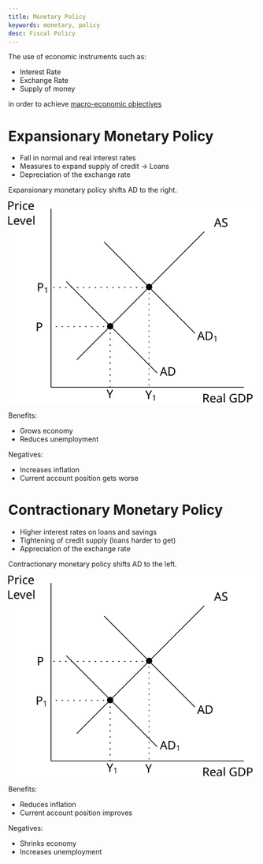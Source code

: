 ```yaml
---
title: Monetary Policy
keywords: monetary, policy
desc: Fiscal Policy
---
```

The use of economic instruments such as:
- Interest Rate
- Exchange Rate
- Supply of money

in order to achieve <a href="../macro-objectives.html">macro-economic objectives</a>

# Expansionary Monetary Policy #
- Fall in normal and real interest rates
- Measures to expand supply of credit -> Loans
- Depreciation of the exchange rate

Expansionary monetary policy shifts AD to the right.

![Right shift of AD](../diagrams/ad-shift-right.svg#mono-black)

Benefits:
- Grows economy
- Reduces unemployment

Negatives:
- Increases inflation
- Current account position gets worse

# Contractionary Monetary Policy #
- Higher interest rates on loans and savings
- Tightening of credit supply (loans harder to get)
- Appreciation of the exchange rate

Contractionary monetary policy shifts AD to the left.

![Left shift of AD](../diagrams/ad-shift-left.svg#mono-black)

Benefits:
- Reduces inflation
- Current account position improves

Negatives:
- Shrinks economy
- Increases unemployment
